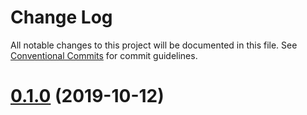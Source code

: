 # Change Log

All notable changes to this project will be documented in this file.
See [Conventional Commits](https://conventionalcommits.org) for commit guidelines.

# [0.1.0](https://172.20.2.10/yuanjinhui/hd-utils/compare/hd-log@0.0.27...hd-log@0.1.0) (2019-10-12)
